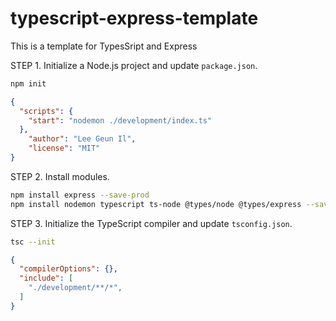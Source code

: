 # typescript-express-template
 This is a template for TypesSript and Express


STEP 1. Initialize a Node.js project and update `package.json`.

```bash
npm init
```
```json
{
  "scripts": {
    "start": "nodemon ./development/index.ts"
  },
	"author": "Lee Geun Il",
	"license": "MIT"
}

```


STEP 2. Install modules.
```bash
npm install express --save-prod
npm install nodemon typescript ts-node @types/node @types/express --save-dev
```

STEP 3. Initialize the TypeScript compiler and update `tsconfig.json`.
```bash
tsc --init
```
```json
{
  "compilerOptions": {},
  "include": [
    "./development/**/*",
  ]
}
```
